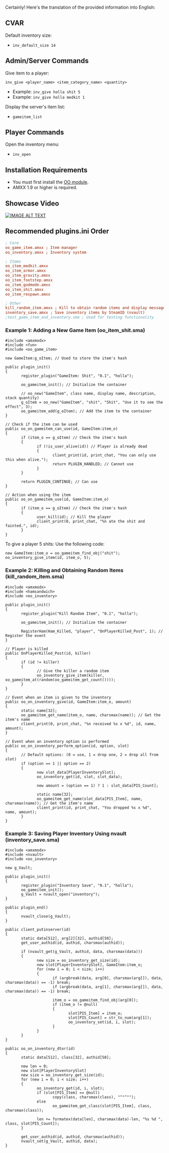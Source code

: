 Certainly! Here's the translation of the provided information into English:

## CVAR
Default inventory size:
- `inv_default_size 14`

## Admin/Server Commands
Give item to a player:

```inv_give <player_name> <item_category_name> <quantity>```

- Example: `inv_give holla shit 5`
- Example: `inv_give holla medkit 1`

Display the server's item list:
- `gameitem_list`

## Player Commands
Open the inventory menu:
- `inv_open`

## Installation Requirements
- You must first install the [OO module](https://github.com/hollacs/oo_amxx/releases/latest).
- AMXX 1.9 or higher is required.

## Showcase Video
[![IMAGE ALT TEXT](http://img.youtube.com/vi/Ip7Ihi4PHY8/0.jpg)](http://www.youtube.com/watch?v=Ip7Ihi4PHY8 "Inventory System AMXX")

## Recommended plugins.ini Order
```ini
; Core
oo_game_item.amxx ; Item manager
oo_inventory.amxx ; Inventory system

; Items
oo_item_medkit.amxx
oo_item_armor.amxx
oo_item_gravity.amxx
oo_item_footstep.amxx
oo_item_godmode.amxx
oo_item_shit.amxx
oo_item_respawn.amxx

; Other
kill_random_item.amxx ; Kill to obtain random items and display messages for using and discarding item in inventory
inventory_save.amxx ; Save inventory items by SteamID (nvault)
;test_game_item_and_inventory.sma ; Used for testing functionality
```

### Example 1: Adding a New Game Item (oo_item_shit.sma)

```sourcepawn
#include <amxmodx>
#include <fun>
#include <oo_game_item>

new GameItem:g_oItem; // Used to store the item's hash

public plugin_init()
{
       register_plugin("GameItem: Shit", "0.1", "holla");

       oo_gameitem_init(); // Initialize the container

       // oo_new("GameItem", class name, display name, description, stack quantity)
       g_oItem = oo_new("GameItem", "shit", "Shit", "Use it to see the effect", 3);
       oo_gameitem_add(g_oItem); // Add the item to the container
}

// Check if the item can be used
public oo_on_gameitem_can_use(id, GameItem:item_o)
{
       if (item_o == g_oItem) // Check the item's hash
       {
              if (!is_user_alive(id)) // Player is already dead
              {
                     client_print(id, print_chat, "You can only use this when alive.");
                     return PLUGIN_HANDLED; // Cannot use
              }
       }

       return PLUGIN_CONTINUE; // Can use
}

// Action when using the item
public oo_on_gameitem_use(id, GameItem:item_o)
{
       if (item_o == g_oItem) // Check the item's hash
       {
              user_kill(id); // Kill the player
              client_print(0, print_chat, "%n ate the shit and fainted.", id);
       }
}
```

To give a player 5 shits:
Use the following code:

```sourcepawn
new GameItem:item_o = oo_gameitem_find_obj("shit");
oo_inventory_give_item(id, item_o, 5);
```

### Example 2: Killing and Obtaining Random Items (kill_random_item.sma)

```sourcepawn
#include <amxmodx>
#include <hamsandwich>
#include <oo_inventory>

public plugin_init()
{
       register_plugin("Kill Random Item", "0.1", "holla");

       oo_gameitem_init(); // Initialize the container

       RegisterHam(Ham_Killed, "player", "OnPlayerKilled_Post", 1); // Register the event
}

// Player is killed
public OnPlayerKilled_Post(id, killer)
{
       if (id != killer)
       {
              // Give the killer a random item
              oo_inventory_give_item(killer, oo_gameitem_at(random(oo_gameitem_get_count())));
       }
}

// Event when an item is given to the inventory
public oo_on_inventory_give(id, GameItem:item_o, amount)
{
       static name[32];
       oo_gameitem_get_name(item_o, name, charsmax(name)); // Get the item's name
       client_print(0, print_chat, "%n received %s x %d", id, name, amount);
}

// Event when an inventory option is performed
public oo_on_inventory_perform_option(id, option, slot)
{
       // Default options: (0 = use, 1 = drop one, 2 = drop all from slot)
       if (option == 1 || option == 2)
       {
              new slot_data[PlayerInventorySlot];
              oo_inventory_get(id, slot, slot_data);

              new amount = (option == 1) ? 1 : slot_data[PIS_Count];

              static name[32];
              oo_gameitem_get_name(slot_data[PIS_Item], name, charsmax(name)); // Get the item's name
              client_print(id, print_chat, "You dropped %s x %d", name, amount);
       }
}
```

### Example 3: Saving Player Inventory Using nvault (inventory_save.sma)

```sourcepawn
#include <amxmodx>
#include <nvault>
#include <oo_inventory>

new g_Vault;

public plugin_init()
{
       register_plugin("Inventory Save", "0.1", "holla");
       oo_gameitem_init();
       g_Vault = nvault_open("inventory");
}

public plugin_end()
{
       nvault_close(g_Vault);
}

public client_putinserver(id)
{
       static data[512], arg[2][32], authid[50];
       get_user_authid(id, authid, charsmax(authid));

       if (nvault_get(g_Vault, authid, data, charsmax(data)))
       {
              new size = oo_inventory_get_size(id);
              new slot[PlayerInventorySlot], GameItem:item_o;
              for (new i = 0; i < size; i++)
              {
                     if (argbreak(data, arg[0], charsmax(arg[]), data, charsmax(data)) == -1) break;
                     if (argbreak(data, arg[1], charsmax(arg[]), data, charsmax(data)) == -1) break;

                     item_o = oo_gameitem_find_obj(arg[0]);
                     if (item_o != @null)
                     {
                            slot[PIS_Item] = item_o;
                            slot[PIS_Count] = str_to_num(arg[1]);
                            oo_inventory_set(id, i, slot);
                     }
              }
       }
}

public oo_on_inventory_dtor(id)
{
       static data[512], class[32], authid[50];

       new len = 0;
       new slot[PlayerInventorySlot]
       new size = oo_inventory_get_size(id);
       for (new i = 0; i < size; i++)
       {
              oo_inventory_get(id, i, slot);
              if (slot[PIS_Item] == @null)
                     copy(class, charsmax(class), "^"^"");
              else
                     oo_gameitem_get_class(slot[PIS_Item], class, charsmax(class));

              len += formatex(data[len], charsmax(data)-len, "%s %d ", class, slot[PIS_Count]);
       }

       get_user_authid(id, authid, charsmax(authid));
       nvault_set(g_Vault, authid, data);
}
```